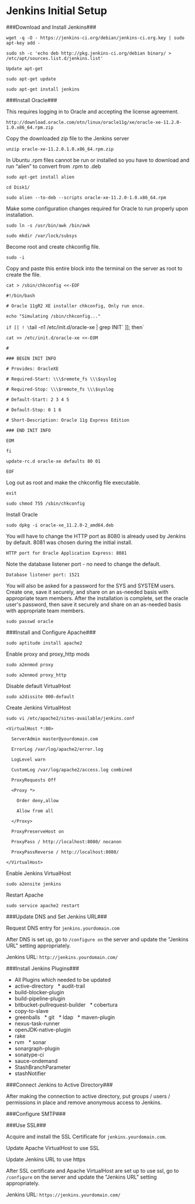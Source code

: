 Jenkins Initial Setup
=====================

###Download and Install Jenkins###

`wget -q -O - https://jenkins-ci.org/debian/jenkins-ci.org.key | sudo apt-key add -`

`sudo sh -c 'echo deb http://pkg.jenkins-ci.org/debian binary/ > /etc/apt/sources.list.d/jenkins.list'`

`Update apt-get`

`sudo apt-get update`

`sudo apt-get install jenkins`

###Install Oracle###

This requires logging in to Oracle and accepting the license agreement.

`http://download.oracle.com/otn/linux/oracle11g/xe/oracle-xe-11.2.0-1.0.x86_64.rpm.zip`

Copy the downloaded zip file to the Jenkins server

`unzip oracle-xe-11.2.0.1.0.x86_64.rpm.zip`

In Ubuntu .rpm files cannot be run or installed so you have to download and run “alien” to convert from .rpm to .deb

`sudo apt-get install alien`

`cd Disk1/`

`sudo alien --to-deb --scripts oracle-xe-11.2.0-1.0.x86_64.rpm`

Make some configuration changes required for Oracle to run properly upon installation.

`sudo ln -s /usr/bin/awk /bin/awk`

`sudo mkdir /var/lock/subsys`

Become root and create chkconfig file.

`sudo -i`

Copy and paste this entire block into the terminal on the server as root to create the file.

`cat > /sbin/chkconfig <<-EOF`

`#!/bin/bash`

`# Oracle 11gR2 XE installer chkconfig, Only run once.`

`echo "Simulating /sbin/chkconfig..."`

`if [[ ! \`tail -n1 /etc/init.d/oracle-xe | grep INIT\` ]]; then`

`cat >> /etc/init.d/oracle-xe <<-EOM`

`#`

`### BEGIN INIT INFO`

`# Provides: OracleXE`

`# Required-Start: \\\$remote_fs \\\$syslog`

`# Required-Stop: \\\$remote_fs \\\$syslog`

`# Default-Start: 2 3 4 5`

`# Default-Stop: 0 1 6`

`# Short-Description: Oracle 11g Express Edition`

`### END INIT INFO`

`EOM`

`fi`

`update-rc.d oracle-xe defaults 80 01`

`EOF`

Log out as root and make the chkconfig file executable.

`exit`

`sudo chmod 755 /sbin/chkconfig`

Install Oracle

`sudo dpkg -i oracle-xe_11.2.0-2_amd64.deb`

You will have to change the HTTP port as 8080 is already used by Jenkins by default. 8081 was chosen during the initial install.

`HTTP port for Oracle Application Express: 8081`

Note the database listener port - no need to change the default.

`Database listener port: 1521`

You will also be asked for a password for the SYS and SYSTEM users.  Create one, save it securely, and share on an as-needed basis with appropriate team members.
After the installation is complete, set the oracle user's password, then save it securely and share on an as-needed basis with appropriate team members.

`sudo passwd oracle`

###Install and Configure Apache###

`sudo aptitude install apache2`

Enable proxy and proxy_http mods

`sudo a2enmod proxy`

`sudo a2enmod proxy_http`

Disable default VirtualHost

`sudo a2dissite 000-default`

Create Jenkins VirtualHost

`sudo vi /etc/apache2/sites-available/jenkins.conf`

`<VirtualHost *:80>`

`  ServerAdmin master@yourdomain.com`

`  ErrorLog /var/log/apache2/error.log`

`  LogLevel warn`

`  CustomLog /var/log/apache2/access.log combined`

`  ProxyRequests Off`

`  <Proxy *>`

`    Order deny,allow`

`    Allow from all`

`  </Proxy>`

`  ProxyPreserveHost on`

`  ProxyPass / http://localhost:8080/ nocanon`

`  ProxyPassReverse / http://localhost:8080/`

`</VirtualHost>`

Enable Jenkins VirtualHost

`sudo a2ensite jenkins`

Restart Apache

`sudo service apache2 restart`

###Update DNS and Set Jenkins URL###

Request DNS entry for `jenkins.yourdomain.com`

After DNS is set up, go to `/configure on` the server and update the "Jenkins URL" setting appropriately.

Jenkins URL: `http://jenkins.yourdomain.com/`

###Install Jenkins Plugins###
 * All Plugins which needed to be updated
 * active-directory
  * audit-trail 
 * build-blocker-plugin 
 * build-pipeline-plugin 
 * bitbucket-pullrequest-builder
  * cobertura 
 * copy-to-slave 
 * greenballs
  * git
  * ldap
  * maven-plugin 
 * nexus-task-runner 
 * openJDK-native-plugin 
 * rake 
 * rvm
  * sonar 
 * sonargraph-plugin 
 * sonatype-ci 
 * sauce-ondemand 
 * StashBranchParameter 
 * stashNotifier

###Connect Jenkins to Active Directory###

After making the connection to active directory, put groups / users / permissions in place and remove anonymous access to Jenkins.

###Configure SMTP###

###Use SSL###

Acquire and install the SSL Certificate for `jenkins.yourdomain.com`.

Update Apache VirtualHost to use SSL

Update Jenkins URL to use https

After SSL certificate and Apache VirtualHost are set up to use ssl, go to `/configure` on the server and update the "Jenkins URL" setting appropriately.

Jenkins URL: `https://jenkins.yourdomain.com/`
